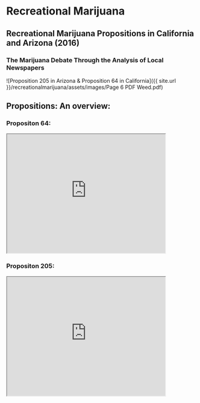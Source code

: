 # Recreational Marijuana

## Recreational Marijuana Propositions in California and Arizona (2016)
### The Marijuana Debate Through the Analysis of Local Newspapers

![Proposition 205 in Arizona & Proposition 64 in California]({{ site.url }}/recreationalmarijuana/assets/images/Page 6 PDF Weed.pdf)

## Propositions: An overview:

### Propositon 64:

<iframe width="420" height="315" src="https://www.youtube.com/embed/vXNweS-p6OM?ecve"> </iframe>

### Propositon 205:

<iframe width="420" height="315" src="https://www.youtube.com/embed/IJXBzaVc8Ag"> </iframe>
